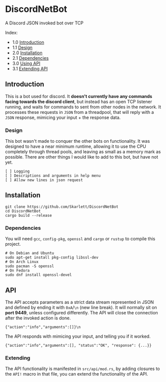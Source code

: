 # DiscordNetBot
A Discord JSON invoked bot over TCP

Index:
  - 1.0 [Introduction](https://github.com/Skarlett/DiscordNetBot#Introduction)
  - 1.1 [Design](https://github.com/Skarlett/DiscordNetBot#Design)
  - 2.0 [Installation](https://github.com/Skarlett/DiscordNetBot#Installation)
  - 2.1 [Dependencies](https://github.com/Skarlett/DiscordNetBot#Dependencies)
  - 3.0 [Using API](https://github.com/Skarlett/DiscordNetBot#API)
  - 3.1 [Extending API](https://github.com/Skarlett/DiscordNetBot#Extending)



## Introduction

This is a bot used for discord. It **doesn't currently have any commands facing towards the discord client**, but instead has an open TCP listener running, and waits for commands to sent from other nodes in the network. It processes these requests in `JSON` from a threadpool, that will reply with a `JSON` response, mimicing your input + the response data.

### Design
This bot wasn't made to conquer the other bots on functionality. It was designed to have a near minimum runtime, allowing it to use the CPU completely through thread pools, and leaving as small as a memory mark as possible. There are other things I would like to add to this bot, but have not yet.

    [ ] Logging
    [ ] Descriptions and arguments in help menu
    [ ] Allow new lines in json request

## Installation
```
git clone https://github.com/Skarlett/DiscordNetBot
cd DiscordNetBot
cargo build --release
```

### Dependencies
You will need `gcc`, `config-pkg`, `openssl` and `cargo` or `rustup` to compile this project.
```
# On Debian and Ubuntu
sudo apt-get install pkg-config libssl-dev
# On Arch Linux
sudo pacman -S openssl
# On Fedora
sudo dnf install openssl-devel
```

## API
The API accepts parameters as a strict data stream represented in JSON and defined by ending it with `0xA`/`\n` (new line break). It will normally sit on **port 9449**, unless configured differently. The API will close the connection after the invoked action is done.

    {"action":"info","arguments":[]}\n
    
The API responds with mimicing your input, and telling you if it worked.

    {"action":"info","arguments":[], "status":"OK", "response": {...}}
    
### Extending
The API functionality is manifested in `src/api/mod.rs`, by adding closures to the `API!` macro in that file, you can extend the functionality of the API.
